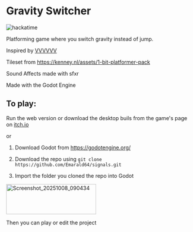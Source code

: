 # Gravity Switcher

![hackatime](https://hackatime-badge.hackclub.com/U0785D5VDEK/gravity-switcher)

Platforming game where you switch gravity instead of jump.

Inspired by [VVVVVV](https://store.steampowered.com/app/70300/VVVVVV/)

Tileset from https://kenney.nl/assets/1-bit-platformer-pack

Sound Affects made with sfxr

Made with the Godot Engine

## To play:

Run the web version or download the desktop buils from the game's page on [itch.io](https://xanderath.itch.io/gravity-switcher)

or

1. Download Godot from https://godotengine.org/

2. Download the repo using
``git clone https://github.com/Emarald64/signals.git``

4. Import the folder you cloned the repo into Godot 

<img width="242" height="81" alt="Screenshot_20251008_090434" src="https://github.com/user-attachments/assets/1e9504e7-3593-41b7-af27-6276a2f9500b" />

Then you can play or edit the project
